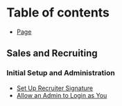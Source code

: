 # Table of contents

* [Page](README.md)

## Sales and Recruiting

### Initial Setup and Administration
* [Set Up Recruiter Signature](sales-and-recruiting/initial-setup-and-administration/Set-Up-Recruiter-Signature.md)
* [Allow an Admin to Login as You](sales-and-recruiting/initial-setup-and-administration/Granting-the-Admin-Access-to-Your-Account-in-case-of-Issue-Resolving.md)